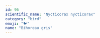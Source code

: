 ```yaml
---
id: 96
scientific_name: "Nycticorax nycticorax"
category: "bird"
emoji: "🐦"
name: "Bihoreau gris"
---
```

